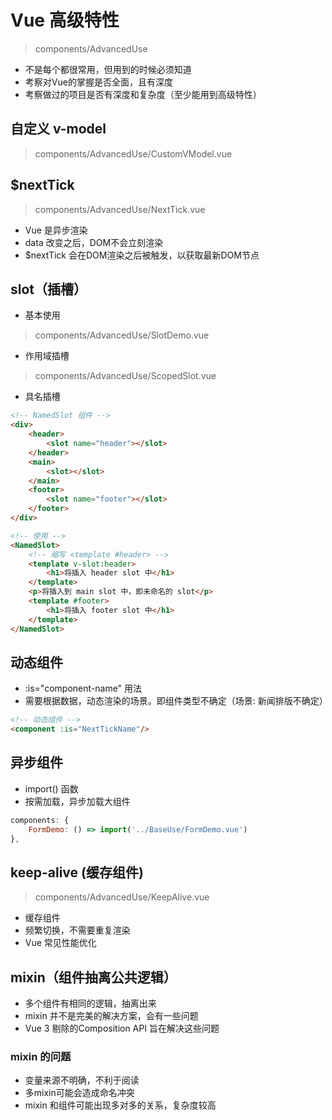 # Vue 高级特性
> components/AdvancedUse

- 不是每个都很常用，但用到的时候必须知道
- 考察对Vue的掌握是否全面，且有深度
- 考察做过的项目是否有深度和复杂度（至少能用到高级特性）

## 自定义 v-model
> components/AdvancedUse/CustomVModel.vue

## $nextTick
> components/AdvancedUse/NextTick.vue

- Vue 是异步渲染
- data 改变之后，DOM不会立刻渲染
- $nextTick 会在DOM渲染之后被触发，以获取最新DOM节点

## slot（插槽）
- 基本使用
> components/AdvancedUse/SlotDemo.vue

- 作用域插槽
> components/AdvancedUse/ScopedSlot.vue

- 具名插槽
```html
<!-- NamedSlot 组件 -->
<div>
    <header>
        <slot name="header"></slot>
    </header>
    <main>
        <slot></slot>
    </main>
    <footer>
        <slot name="footer"></slot>
    </footer>
</div>

<!-- 使用 -->
<NamedSlot>
    <!-- 缩写 <template #header> -->
    <template v-slot:header>
        <h1>将插入 header slot 中</h1>
    </template>
    <p>将插入到 main slot 中，即未命名的 slot</p>
    <template #footer>
        <h1>将插入 footer slot 中</h1>
    </template>
</NamedSlot>
```

## 动态组件
- :is="component-name" 用法
- 需要根据数据，动态渲染的场景。即组件类型不确定（场景: 新闻排版不确定）

```html
<!-- 动态组件 -->
<component :is="NextTickName"/>
```

## 异步组件
- import() 函数
- 按需加载，异步加载大组件
```javascript
components: {
    FormDemo: () => import('../BaseUse/FormDemo.vue')
},
```

## keep-alive (缓存组件)
> components/AdvancedUse/KeepAlive.vue

- 缓存组件
- 频繁切换，不需要重复渲染
- Vue 常见性能优化

## mixin（组件抽离公共逻辑）
- 多个组件有相同的逻辑，抽离出来
- mixin 并不是完美的解决方案，会有一些问题
- Vue 3 剔除的Composition API 旨在解决这些问题

### mixin 的问题
- 变量来源不明确，不利于阅读
- 多mixin可能会造成命名冲突
- mixin 和组件可能出现多对多的关系，复杂度较高